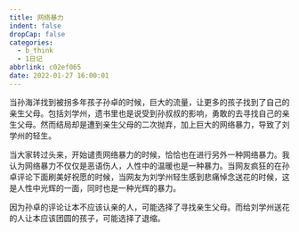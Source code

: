 ```yaml
---
title: 网络暴力
indent: false
dropCap: false
categories:
  - b_think
  - 1日记
abbrlink: c02ef065
date: 2022-01-27 16:00:01
---
```


当孙海洋找到被拐多年孩子孙卓的时候，巨大的流量，让更多的孩子找到了自己的亲生父母。包括刘学州，遗书里也是说受到孙叔叔的影响，勇敢的去寻找自己的亲生父母。然而结局却是遭到亲生父母的二次抛弃，加上巨大的网络暴力，导致了刘学州的轻生。

当大家转过头来，开始谴责网络暴力的时候，恰恰也在进行另外一种网络暴力。我认为网络暴力不仅仅是恶语伤人，人性中的温暖也是一种暴力。当网友疯狂的在孙卓评论下面刷美好祝愿的时候，当网友为刘学州轻生感到悲痛悼念送花的时候，这是人性中光辉的一面，同时也是一种光辉的暴力。

因为孙卓的评论让本不应该认亲的人，可能选择了寻找亲生父母。而给刘学州送花的人让本应该团圆的孩子，可能选择了退缩。

